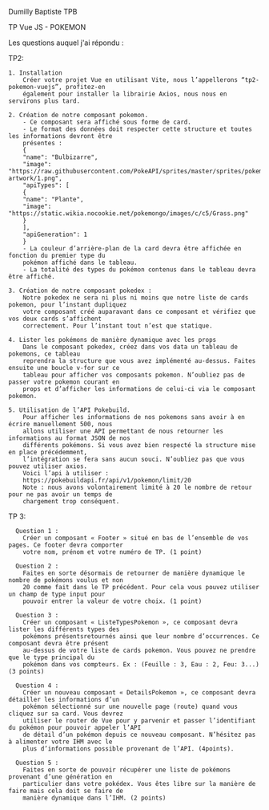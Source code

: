 Dumilly Baptiste TPB


TP Vue JS - POKEMON

Les questions auquel j'ai répondu :

  TP2:
  
    1. Installation
        Créer votre projet Vue en utilisant Vite, nous l’appellerons “tp2-pokemon-vuejs”, profitez-en
        également pour installer la librairie Axios, nous nous en servirons plus tard.
        
    2. Création de notre composant pokemon.
        - Ce composant sera affiché sous forme de card.
        - Le format des données doit respecter cette structure et toutes les informations devront être
        présentes :
        {
        "name": "Bulbizarre",
        "image": "https://raw.githubusercontent.com/PokeAPI/sprites/master/sprites/pokemon/other/official-artwork/1.png",
        "apiTypes": [
        {
        "name": "Plante",
        "image": "https://static.wikia.nocookie.net/pokemongo/images/c/c5/Grass.png"
        }
        ],
        "apiGeneration": 1
        }
        - La couleur d’arrière-plan de la card devra être affichée en fonction du premier type du
        pokémon affiché dans le tableau.
        - La totalité des types du pokémon contenus dans le tableau devra être affiché.
        
    3. Création de notre composant pokedex :
        Notre pokedex ne sera ni plus ni moins que notre liste de cards pokemon, pour l’instant dupliquez
        votre composant créé auparavant dans ce composant et vérifiez que vos deux cards s’affichent
        correctement. Pour l’instant tout n’est que statique.
        
    4. Lister les pokémons de manière dynamique avec les props
        Dans le composant pokedex, créez dans vos data un tableau de pokemons, ce tableau
        reprendra la structure que vous avez implémenté au-dessus. Faites ensuite une boucle v-for sur ce
        tableau pour afficher vos composants pokemon. N’oubliez pas de passer votre pokemon courant en
        props et d’afficher les informations de celui-ci via le composant pokemon.
        
    5. Utilisation de l’API Pokebuild.
        Pour afficher les informations de nos pokemons sans avoir à en écrire manuellement 500, nous
        allons utiliser une API permettant de nous retourner les informations au format JSON de nos
        différents pokémons. Si vous avez bien respecté la structure mise en place précédemment,
        l’intégration se fera sans aucun souci. N’oubliez pas que vous pouvez utiliser axios.
        Voici l’api à utiliser :
        https://pokebuildapi.fr/api/v1/pokemon/limit/20
        Note : nous avons volontairement limité à 20 le nombre de retour pour ne pas avoir un temps de
        chargement trop conséquent.
        
  TP 3:

      Question 1 :
        Créer un composant « Footer » situé en bas de l’ensemble de vos pages. Ce footer devra comporter
        votre nom, prénom et votre numéro de TP. (1 point)
        
      Question 2 :
        Faites en sorte désormais de retourner de manière dynamique le nombre de pokémons voulus et non
        20 comme fait dans le TP précédent. Pour cela vous pouvez utiliser un champ de type input pour
        pouvoir entrer la valeur de votre choix. (1 point)
        
      Question 3 :
        Créer un composant « ListeTypesPokemon », ce composant devra lister les différents types des
        pokémons présentsretournés ainsi que leur nombre d’occurrences. Ce composant devra être présent
        au-dessus de votre liste de cards pokemon. Vous pouvez ne prendre que le type principal du
        pokémon dans vos compteurs. Ex : (Feuille : 3, Eau : 2, Feu: 3...) (3 points)
        
      Question 4 :
        Créer un nouveau composant « DetailsPokemon », ce composant devra détailler les informations d’un
        pokémon sélectionné sur une nouvelle page (route) quand vous cliquez sur sa card. Vous devrez
        utiliser le router de Vue pour y parvenir et passer l’identifiant du pokémon pour pouvoir appeler l’API
        de détail d’un pokémon depuis ce nouveau composant. N’hésitez pas à alimenter votre IHM avec le
        plus d’informations possible provenant de l’API. (4points).
        
      Question 5 :
        Faites en sorte de pouvoir récupérer une liste de pokémons provenant d’une génération en
        particulier dans votre pokédex. Vous êtes libre sur la manière de faire mais cela doit se faire de
        manière dynamique dans l’IHM. (2 points)


      
